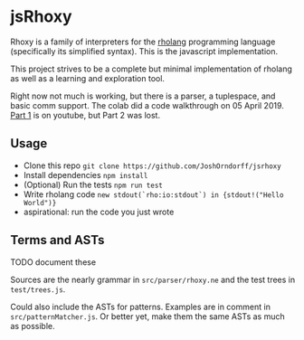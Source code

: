 jsRhoxy
=====

Rhoxy is a family of interpreters for the [rholang](https://rholang.org/wiki) programming language (specifically its simplified syntax). This is the javascript implementation.

This project strives to be a complete but minimal implementation of rholang as well as a learning and exploration tool.

Right now not much is working, but there is a parser, a tuplespace, and basic comm support. The colab did a code walkthrough on 05 April 2019. [Part 1](https://youtu.be/Id0kujWyNf4) is on youtube, but Part 2 was lost.

Usage
-----
* Clone this repo `git clone https://github.com/JoshOrndorff/jsrhoxy`
* Install dependencies `npm install`
* (Optional) Run the tests `npm run test`
* Write rholang code ``new stdout(`rho:io:stdout`) in {stdout!("Hello World")}``
* aspirational: run the code you just wrote



Terms and ASTs
--------------
TODO document these

Sources are the nearly grammar in `src/parser/rhoxy.ne` and the test trees in `test/trees.js`.

Could also include the ASTs for patterns. Examples are in comment in `src/patternMatcher.js`. Or better yet, make them the same ASTs as much as possible.

